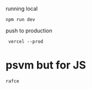 


running local 

```shell
npm run dev
```


push to production
```shell
 vercel --prod
```



# psvm but for JS 
```js
rafce
```
